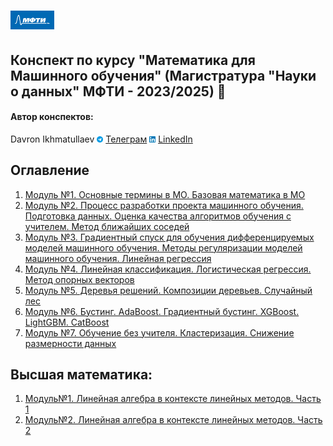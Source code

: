 # <img src='./static/img/mipt-icon.png' width="70" height="30"> 

Конспект по курсу "Математика для Машинного обучения" (Магистратура "Науки о данных" МФТИ - 2023/2025) :blue_book:  
---
#### Автор конспектов:
Davron Ikhmatullaev <img src='./static/img/tg.png' width="10" height="10"> [Телеграм](https://t.me/ihmatullaev) <img src='./static/img/linkedin.png' width="10" height="10"> [LinkedIn](https://www.linkedin.com/in/davron-ikhmatullaev/)
## Оглавление
1. [Модуль №1. Основные термины в МО. Базовая математика в МО](Module1)
2. [Модуль №2. Процесс разработки проекта машинного обучения. Подготовка данных. Оценка качества алгоритмов обучения с учителем. Метод ближайших соседей](Module2)
3. [Модуль №3. Градиентный спуск для обучения дифференцируемых моделей машинного обучения. Методы регуляризации моделей машинного обучения. Линейная регрессия](Module3)
4. [Модуль №4. Линейная классификация. Логистическая регрессия. Метод опорных векторов](Module4)
5. [Модуль №5. Деревья решений. Композиции деревьев. Случайный лес](Module5)
6. [Модуль №6. Бустинг. AdaBoost. Градиентный бустинг. XGBoost. LightGBM. CatBoost](Module6)
7. [Модуль №7. Обучение без учителя. Кластеризация. Снижение размерности данных](Module7)

## Высшая математика:

1. [Модуль№1. Линейная алгебра в контексте линейных методов. Часть 1](/HighMath/Module1/)
2. [Модуль№2. Линейная алгебра в контексте линейных методов. Часть 2](/HighMath/Module2/)
